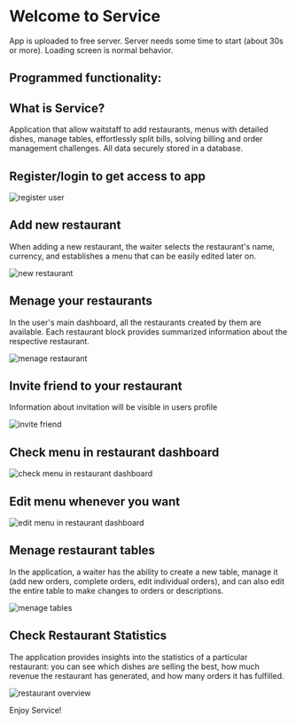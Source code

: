 # Welcome to Service
App is uploaded to free server. Server needs some time to start (about 30s or more). Loading screen is normal behavior.
## Programmed functionality:

## What is Service?

Application that allow waitstaff to add restaurants, menus with detailed dishes,
manage tables, effortlessly split bills, solving billing and order management
challenges. All data securely stored in a database.

## Register/login to get access to app

![register user](./client/public/Service.jpg)

## Add new restaurant

When adding a new restaurant, the waiter selects the restaurant's name,
currency, and establishes a menu that can be easily edited later on.

![new restaurant](./client/public/makeNewRestaurant.jpg)

## Menage your restaurants

In the user's main dashboard, all the restaurants created by them are available.
Each restaurant block provides summarized information about the respective
restaurant.

![menage restaurant](./client/public/menageRestaurants.jpg)

## Invite friend to your restaurant

Information about invitation will be visible in users profile

![invite friend](./client/public/inivtationsMEnagment.jpg)

## Check menu in restaurant dashboard

![check menu in restaurant dashboard](./client/public/menageMenu.jpg)

## Edit menu whenever you want

![edit menu in restaurant dashboard](./client/public/editMenu.jpg)

## Menage restaurant tables

In the application, a waiter has the ability to create a new table, manage it
(add new orders, complete orders, edit individual orders), and can also edit the
entire table to make changes to orders or descriptions.

![menage tables](./client/public/menageTABLESrestaurant.jpg)

## Check Restaurant Statistics

The application provides insights into the statistics of a particular
restaurant: you can see which dishes are selling the best, how much revenue the
restaurant has generated, and how many orders it has fulfilled.

![restaurant overview](./client/public/overviewRestaurant.jpg)

Enjoy Service!
